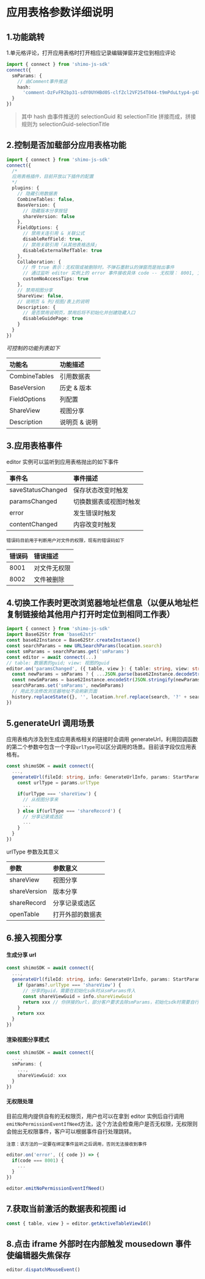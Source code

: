 # 应用表格参数详细说明

## 1.功能跳转

1.单元格评论，打开应用表格时打开相应记录编辑弹窗并定位到相应评论

```typescript
import { connect } from 'shimo-js-sdk'
connect({
  smParams: {
    // 由Comment事件推送
    hash:
      'comment-DzFvFR2bp31-sdY0UYHBd0S-clfZcl2VF254T044-t9mPduLtyp4-g4XV3B1Z8PX:%E6%A0%87%E9%A2%98'
  }
})
```

> 其中 hash 由事件推送的 selectionGuid 和 selectionTitle 拼接而成，拼接规则为 selectionGuid-selectionTitle

## 2.控制是否加载部分应用表格功能

```typescript
import { connect } from 'shimo-js-sdk'
connect({
  /*
  应用表格插件，目前开放以下插件的配置
  */
  plugins: {
    // 隐藏引用数据表
    CombineTables: false,
    BaseVersion: {
      // 隐藏版本分享按钮
      shareVersion: false
    },
    FieldOptions: {
      // 禁用关连引用 & 关联公式
      disableRefField: true,
      // 禁用关联引用「从其他表格选择」
      disableExternalRefTable: true
    },
    Collaboration: {
      // 传 true 表示：无权限或被删除时，不弹石墨默认的弹窗而是抛出事件
      // 通过监听 editor 实例上的 error 事件接收具体 code -- 无权限： 8001, 文件被删除：8002
      customNoAccessTips: true
    },
    // 禁用视图分享
    ShareView: false,
    // 说明页 & 列/视图/表上的说明
    Description: {
      // 是否禁用说明页，禁用后将不初始化并创建隐藏入口
      disableGuidePage: true
    }
  }
})
```

<i>可控制的功能列表如下</i>

|功能名|功能描述|
|:----|:----|
|CombineTables|引用数据表|
|BaseVersion|历史 & 版本|
|FieldOptions|列配置|
|ShareView|视图分享|
|Description|说明页 & 说明|

## 3.应用表格事件

editor 实例可以监听到应用表格抛出的如下事件

| 事件名            | 事件描述               |
| :---------------- | :--------------------- |
| saveStatusChanged | 保存状态改变时触发     |
| paramsChanged     | 切换数据表或视图时触发 |
| error             | 发生错误时触发         |
| contentChanged    | 内容改变时触发         |

`错误码目前用于判断用户对文件的权限，现有的错误码如下`

| 错误码 | 错误描述     |
| :----- | :----------- |
| 8001   | 对文件无权限 |
| 8002   | 文件被删除   |

## 4.切换工作表时更改浏览器地址栏信息（以便从地址栏复制链接给其他用户打开时定位到相同工作表）

```typescript
import { connect } from 'shimo-js-sdk'
import Base62Str from 'base62str'
const base62Instance = Base62Str.createInstance()
const searchParams = new URLSearchParams(location.search)
const smParams = searchParams.get('smParams')
const editor = await connect(...)
// table: 数据表的guid; view: 视图的guid
editor.on('paramsChanged', ({ table, view }: { table: string, view: string }) => {
  const newParams = smParams ? { ...JSON.parse(base62Instance.decodeStr(smParams)), table, view } : { table, view }
  const newSmParams = base62Instance.encodeStr(JSON.stringify(newParams))
  searchParams.set('smParams', newSmParams)
  // 用此方法修改浏览器地址不会刷新页面
  history.replaceState({}, '', location.href.replace(search, '?' + searchParams.toString()))
})
```

## 5.generateUrl 调用场景

应用表格内涉及到生成应用表格相关的链接时会调用 generateUrl，利用回调函数的第二个参数中包含一个字段`urlType`可以区分调用的场景。目前该字段仅应用表格有。

```typescript
const shimoSDK = await connect({
  ...,
  generateUrl(fileId: string, info: GenerateUrlInfo, params: StartParams /* smParams解出来的参数 */): string {
    const urlType = params.urlType

    if(urlType === 'shareView') {
      // 从视图分享来
      ...
    } else if(urlType === 'shareRecord') {
      // 分享记录或选区
      ...
    }
  }
})
```

urlType 参数及其意义

| 参数         | 参数意义         |
| :----------- | :--------------- |
| shareView    | 视图分享         |
| shareVersion | 版本分享         |
| shareRecord  | 分享记录或选区   |
| openTable    | 打开外部的数据表 |

## 6.接入视图分享

#### 生成分享 url

```typescript
const shimoSDK = await connect({
  ...,
  generateUrl(fileId: string, info: GenerateUrlInfo, params: StartParams): string {
    if (params?.urlType === 'shareView') {
      // 分享的guid，需要在初始化sdk时从smParams传入
      const shareViewGuid = info.shareViewGuid
      return xxx // 你拼接的url，部分客户要求去除smParams，初始化sdk时需要自行拼接smParams
    }
    return xxx
  }
})
```

#### 渲染视图分享模式

```typescript
const shimoSDK = await connect({
  ...,
  smParams: {
    ...,
    shareViewGuid: xxx
  }
})
```

#### 无权限处理

目前应用内提供自有的无权限页，用户也可以在拿到 editor 实例后自行调用`emitNoPermissionEventIfNeed`方法，这个方法会检查用户是否无权限，无权限则会抛出无权限事件，客户可以根据事件自行处理跳转。

`注意：该方法的一定要在绑定事件监听之后调用，否则无法接收到事件`

```typescript
editor.on('error', ({ code }) => {
  if(code === 8001) {
    ...
  }
})

editor.emitNoPermissionEventIfNeed()
```

## 7.获取当前激活的数据表和视图 id

```typescript
const { table, view } = editor.getActiveTableViewId()
```

## 8.点击 iframe 外部时在内部触发 mousedown 事件使编辑器失焦保存

```typescript
editor.dispatchMouseEvent()
```
